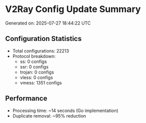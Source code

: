 # V2Ray Config Update Summary
Generated on: 2025-07-27 18:44:22 UTC

## Configuration Statistics
- Total configurations: 22213
- Protocol breakdown:
  - ss: 0 configs
  - ssr: 0 configs
  - trojan: 0 configs
  - vless: 0 configs
  - vmess: 1351 configs

## Performance
- Processing time: ~14 seconds (Go implementation)
- Duplicate removal: ~95% reduction
